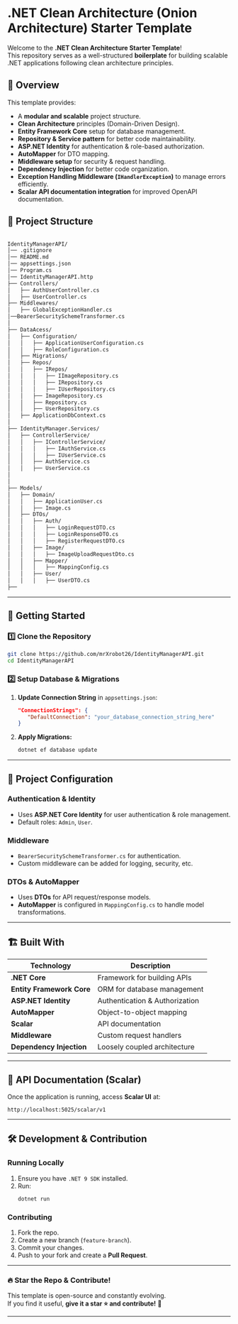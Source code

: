 # .NET Clean Architecture (Onion Architecture) Starter Template  

Welcome to the **.NET Clean Architecture Starter Template**!  
This repository serves as a well-structured **boilerplate** for building scalable .NET applications following clean architecture principles.

## 📌 Overview  

This template provides:  
- A **modular and scalable** project structure.  
- **Clean Architecture** principles (Domain-Driven Design).  
- **Entity Framework Core** setup for database management.  
- **Repository & Service pattern** for better code maintainability.  
- **ASP.NET Identity** for authentication & role-based authorization.  
- **AutoMapper** for DTO mapping.  
- **Middleware setup** for security & request handling.  
- **Dependency Injection** for better code organization.  
- **Exception Handling Middleware (`IHandlerException`)** to manage errors efficiently.  
- **Scalar API documentation integration** for improved OpenAPI documentation.  


## 📂 Project Structure
```md

IdentityManagerAPI/
│── .gitignore
│── README.md
│── appsettings.json
│── Program.cs
│── IdentityManagerAPI.http
├── Controllers/
│   ├── AuthUserController.cs
│   ├── UserController.cs
├── Middlewares/
│   ├── GlobalExceptionHandler.cs
│──BearerSecuritySchemeTransformer.cs
│
├── DataAcess/
│   ├── Configuration/
│   │   ├── ApplicationUserConfiguration.cs
│   │   ├── RoleConfiguration.cs
│   ├── Migrations/
│   ├── Repos/
│   │   ├── IRepos/
│   │   │   ├── IImageRepository.cs
│   │   │   ├── IRepository.cs
│   │   │   ├── IUserRepository.cs
│   │   ├── ImageRepository.cs
│   │   ├── Repository.cs
│   │   ├── UserRepository.cs
│   ├── ApplicationDbContext.cs
│
├── IdentityManager.Services/
│   ├── ControllerService/
│   │   ├── IControllerService/
│   │   │   ├── IAuthService.cs
│   │   │   ├── IUserService.cs
│   │   ├── AuthService.cs
│   │   ├── UserService.cs
│
│
├── Models/
│   ├── Domain/
│   │   ├── ApplicationUser.cs
│   │   ├── Image.cs
│   ├── DTOs/
│   │   ├── Auth/
│   │   │   ├── LoginRequestDTO.cs
│   │   │   ├── LoginResponseDTO.cs
│   │   │   ├── RegisterRequestDTO.cs
│   │   ├── Image/
│   │   │   ├── ImageUploadRequestDto.cs
│   │   ├── Mapper/
│   │   │   ├── MappingConfig.cs
│   │   ├── User/
│   │   │   ├── UserDTO.cs
├──
```
---

## 🚀 Getting Started

### 1️⃣ Clone the Repository  
```bash
git clone https://github.com/mrXrobot26/IdentityManagerAPI.git
cd IdentityManagerAPI
```

### **2️⃣ Setup Database & Migrations**
1. **Update Connection String** in `appsettings.json`:
   ```json
   "ConnectionStrings": {
      "DefaultConnection": "your_database_connection_string_here"
   }
   ```
2. **Apply Migrations:**
   
   ```sh
   dotnet ef database update
   ```

---

## 🔧 Project Configuration

### **Authentication & Identity**
- Uses **ASP.NET Core Identity** for user authentication & role management.
- Default roles: `Admin`, `User`.

### **Middleware**
- `BearerSecuritySchemeTransformer.cs` for authentication.
- Custom middleware can be added for logging, security, etc.

### **DTOs & AutoMapper**
- Uses **DTOs** for API request/response models.
- **AutoMapper** is configured in `MappingConfig.cs` to handle model transformations.

---

## 🏗️ Built With

| Technology       | Description |
|-----------------|------------|
| **.NET Core**   | Framework for building APIs |
| **Entity Framework Core** | ORM for database management |
| **ASP.NET Identity** | Authentication & Authorization |
| **AutoMapper**  | Object-to-object mapping |
| **Scalar**     | API documentation |
| **Middleware**  | Custom request handlers |
| **Dependency Injection** | Loosely coupled architecture |

---

## 📖 API Documentation (Scalar)
Once the application is running, access **Scalar UI** at:
```
http://localhost:5025/scalar/v1
```

---

## 🛠️ Development & Contribution

### **Running Locally**
1. Ensure you have `.NET 9 SDK` installed.
2. Run:
   ```sh
   dotnet run
   ```

### **Contributing**
1. Fork the repo.
2. Create a new branch (`feature-branch`).
3. Commit your changes.
4. Push to your fork and create a **Pull Request**.
---
### 🔥 **Star the Repo & Contribute!**
This template is open-source and constantly evolving.  
If you find it useful, **give it a star ⭐ and contribute!** 🚀

---
